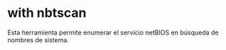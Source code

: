 # with nbtscan

Esta herramienta permite enumerar el servicio netBIOS en búsqueda de nombres de sistema.